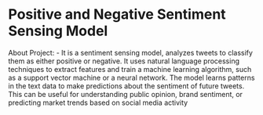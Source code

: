 # Positive and Negative Sentiment Sensing Model
About Project: -
It is a sentiment sensing model, analyzes tweets to classify them as either positive or negative. It uses natural language processing techniques to extract features and train a machine learning algorithm, such as a support vector machine or a neural network. The model learns patterns in the text data to make predictions about the sentiment of future tweets. This can be useful for understanding public opinion, brand sentiment, or predicting market trends based on social media activity
